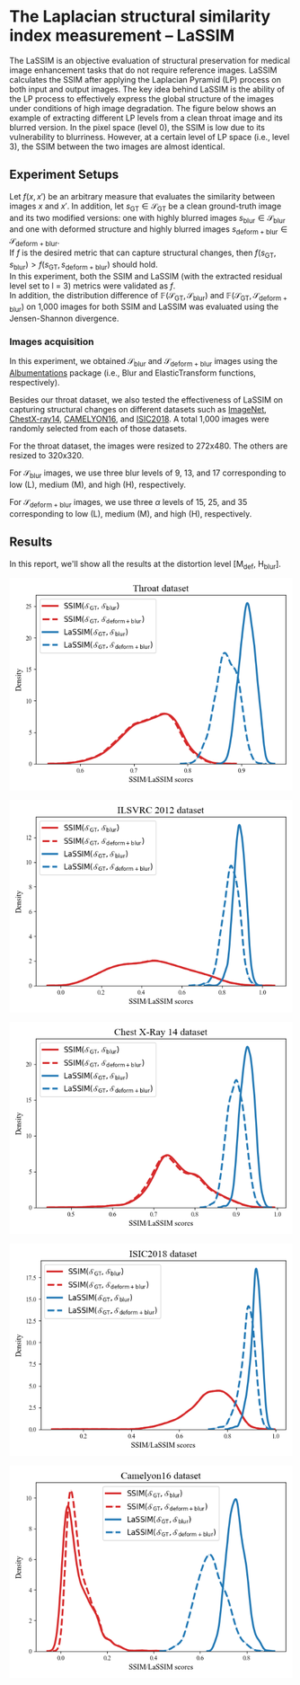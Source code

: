 # The Laplacian structural similarity index measurement – LaSSIM

The LaSSIM is an objective evaluation of structural preservation for medical image enhancement tasks that do not require reference images. LaSSIM calculates the SSIM after applying the Laplacian Pyramid (LP) process on both input and output images. The key idea behind LaSSIM is the ability of the LP process to effectively express the global structure of the images under conditions of high image degradation. The figure below shows an example of extracting different LP levels from a clean throat image and its blurred version. In the pixel space (level 0), the SSIM is low due to its vulnerability to blurriness. However, at a certain level of LP space (i.e., level 3), the SSIM between the two images are almost identical.

## **Experiment Setups**
Let $f(x, x')$ be an arbitrary measure that evaluates the similarity between images $x$ and $x'$. In addition, let $s_\mathrm{GT} \in \mathcal{S}_{\mathrm{GT}}$ be a clean ground-truth image and its two modified versions: one with highly blurred images $s_\mathrm{blur} \in \mathcal{S}_{\mathrm{blur}}$ and one with deformed structure and highly blurred images $s_\mathrm{deform+blur} \in \mathcal{S}_{\mathrm{deform+blur}}$.  
If $f$ is the desired metric that can capture structural changes, then $f(s_\mathrm{GT},s_\mathrm{blur})>f(s_\mathrm{GT},s_\mathrm{deform+blur})$ should hold.  
In this experiment, both the SSIM and LaSSIM (with the extracted residual level set to l = 3) metrics were validated as $f$.  
In addition, the distribution difference of $\mathbb{F}(\mathcal{S}_\mathrm{GT}, \mathcal{S}_\mathrm{blur})$ and $\mathbb{F}(\mathcal{S}_\mathrm{GT}, \mathcal{S}_\mathrm{deform+blur})$ on 1,000 images for both SSIM and LaSSIM was evaluated using the Jensen-Shannon divergence.  

### **Images acquisition**
In this experiment, we obtained $\mathcal{S}_\mathrm{blur}$ and $\mathcal{S}_\mathrm{deform+blur}$ images using the [Albumentations](https://albumentations.ai/) package (i.e., Blur and ElasticTransform functions, respectively). 

Besides our throat dataset, we also tested the effectiveness of LaSSIM on capturing structural changes on different datasets such as [ImageNet](https://www.image-net.org/challenges/LSVRC/2012/index.php), [ChestX-ray14](https://nihcc.app.box.com/v/ChestXray-NIHCC), [CAMELYON16](https://camelyon16.grand-challenge.org/), and [ISIC2018](https://challenge.isic-archive.com/landing/2018/). 
A total 1,000 images were randomly selected from each of those datasets.  

For the throat dataset, the images were resized to 272x480. The others are resized to 320x320.  

For $\mathcal{S}_\mathrm{blur}$ images, we use three blur levels of 9, 13, and 17 corresponding to low (L), medium (M), and high (H), respectively.  

For $\mathcal{S}_\mathrm{deform+blur}$ images, we use three $\alpha$ levels of 15, 25, and 35 corresponding to low (L), medium (M), and high (H), respectively. 

## **Results**
In this report, we'll show all the results at the distortion level [$\mathrm{M_{def}}$, $\mathrm{H_{blur}}$].

![Result image](Results/aillis_SSIM_vs_LaSSIM.png)

![Result image](Results/imagenet_SSIM_vs_LaSSIM.png)

![Result image](Results/chestxray_SSIM_vs_LaSSIM.png)

![Result image](Results/isic_SSIM_vs_LaSSIM.png)

![Result image](Results/camelyon_SSIM_vs_LaSSIM.png)